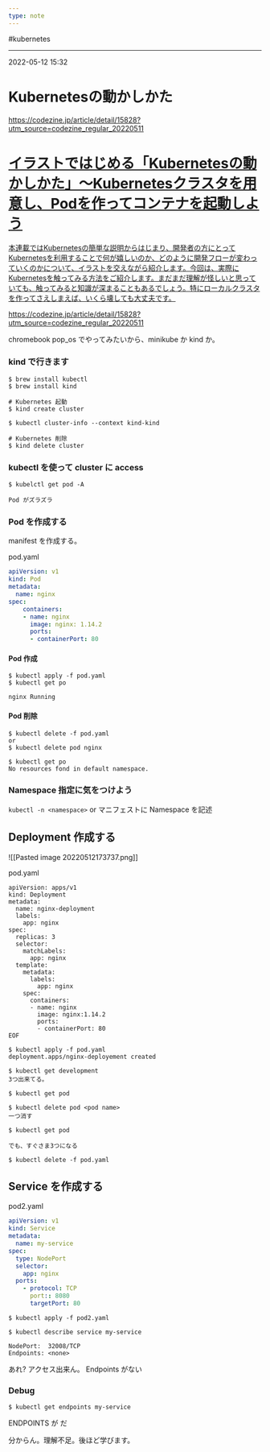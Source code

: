 ```yaml
---
type: note
---
```


#kubernetes

---
2022-05-12  15:32

# Kubernetesの動かしかた

https://codezine.jp/article/detail/15828?utm_source=codezine_regular_20220511
<div class="rich-link-card-container"><a class="rich-link-card" href="https://codezine.jp/article/detail/15828?utm_source=codezine_regular_20220511" target="_blank">
	<div class="rich-link-image-container">
		<div class="rich-link-image" style="background-image: url('https://codezine.jp/static/images/article/15828/15828_og.png')">
	</div>
	</div>
	<div class="rich-link-card-text">
		<h1 class="rich-link-card-title">イラストではじめる「Kubernetesの動かしかた」～Kubernetesクラスタを用意し、Podを作ってコンテナを起動しよう</h1>
		<p class="rich-link-card-description">
		本連載ではKubernetesの簡単な説明からはじまり、開発者の方にとってKubernetesを利用することで何が嬉しいのか、どのように開発フローが変わっていくのかについて、イラストを交えながら紹介します。今回は、実際にKubernetesを触ってみる方法をご紹介します。まだまだ理解が怪しいと思っていても、触ってみると知識が深まることもあるでしょう。特にローカルクラスタを作ってさえしまえば、いくら壊しても大丈夫です。
		</p>
		<p class="rich-link-href">
		https://codezine.jp/article/detail/15828?utm_source=codezine_regular_20220511
		</p>
	</div>
</a></div>

chromebook pop_os でやってみたいから、minikube か kind か。

### kind で行きます

```shell
$ brew install kubectl
$ brew install kind

# Kubernetes 起動
$ kind create cluster

$ kubectl cluster-info --context kind-kind

# Kubernetes 削除
$ kind delete cluster
```

### kubectl を使って cluster に access

```shell
$ kubelctl get pod -A

Pod がズラズラ
```

### Pod を作成する

manifest を作成する。

pod.yaml

```yaml
apiVersion: v1
kind: Pod
metadata:
  name: nginx
spec:
	containers:
	- name: nginx
	  image: nginx: 1.14.2
	  ports:
	  - containerPort: 80
```
#### Pod 作成
```shell
$ kubectl apply -f pod.yaml
$ kubectl get po

nginx Running
```

#### Pod 削除

```shell
$ kubectl delete -f pod.yaml
or
$ kubectl delete pod nginx

$ kubectl get po
No resources fond in default namespace.
```


### Namespace 指定に気をつけよう
`kubectl -n <namespace>`
  or
マニフェストに Namespace を記述


## Deployment 作成する

![[Pasted image 20220512173737.png]]

pod.yaml

```shell
apiVersion: apps/v1
kind: Deployment
metadata:
  name: nginx-deployment
  labels:
    app: nginx
spec:
  replicas: 3
  selector:
    matchLabels:
      app: nginx
  template:
    metadata:
      labels:
        app: nginx
    spec:
      containers:
      - name: nginx
        image: nginx:1.14.2
        ports:
        - containerPort: 80
EOF
```

```shell
$ kubectl apply -f pod.yaml
deployment.apps/nginx-deployement created

$ kubectl get development
3つ出来てる。

$ kubectl get pod

$ kubectl delete pod <pod name>
一つ消す

$ kubectl get pod

でも、すぐさま3つになる

$ kubectl delete -f pod.yaml
```

## Service を作成する

pod2.yaml

```yaml
apiVersion: v1
kind: Service
metadata:
  name: my-service
spec:
  type: NodePort
  selector:
    app: nginx
  ports:
    - protocol: TCP
      port:: 8080
      targetPort: 80
```

```shell
$ kubectl apply -f pod2.yaml

$ kubectl describe service my-service

NodePort:  32008/TCP
Endpoints: <none>
```

あれ?
アクセス出来ん。
Endpoints がない

### Debug
```shell
$ kubectl get endpoints my-service
```
ENDPOINTS が <none> だ

分からん。理解不足。後ほど学びます。
